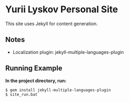 # Yurii Lyskov Personal Site

This site uses Jekyll for content generation.

## Notes

- Localization plugin: jekyll-multiple-languages-plugin

## Running Example

**In the project directory, run:**
```console
$ gem install jekyll-multiple-languages-plugin
$ site_run.bat
```
